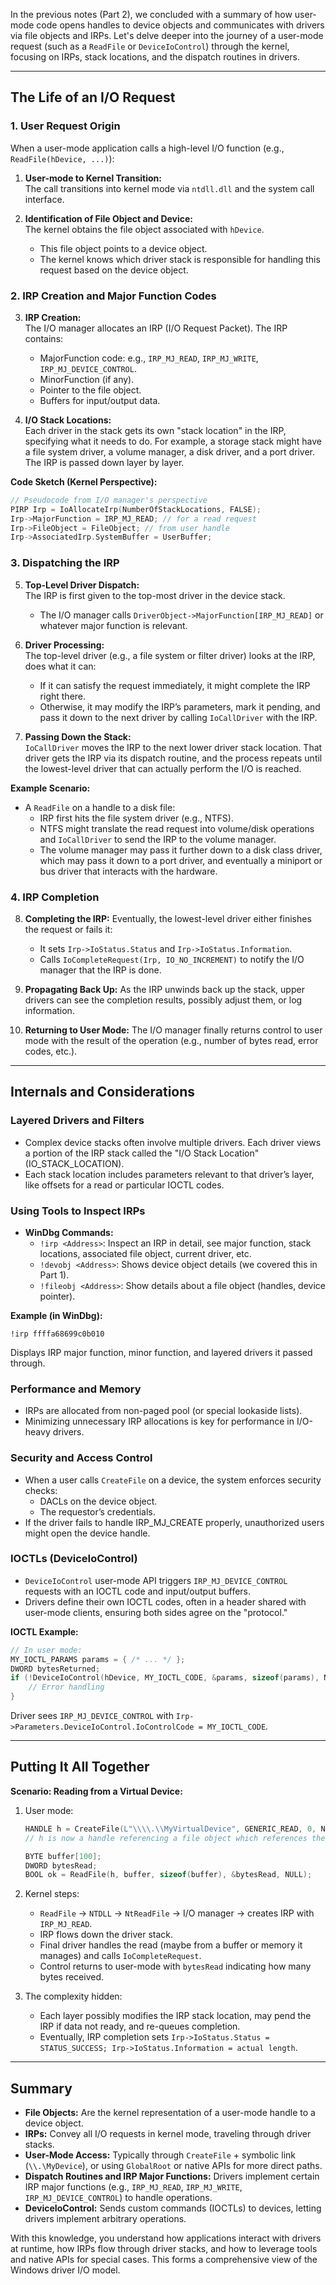 In the previous notes (Part 2), we concluded with a summary of how user-mode code opens handles to device objects and communicates with drivers via file objects and IRPs. Let's delve deeper into the journey of a user-mode request (such as a `ReadFile` or `DeviceIoControl`) through the kernel, focusing on IRPs, stack locations, and the dispatch routines in drivers.

---
## The Life of an I/O Request

### 1. User Request Origin

When a user-mode application calls a high-level I/O function (e.g., `ReadFile(hDevice, ...)`):

1. **User-mode to Kernel Transition:**  
   The call transitions into kernel mode via `ntdll.dll` and the system call interface.
   
2. **Identification of File Object and Device:**  
   The kernel obtains the file object associated with `hDevice`.  
   - This file object points to a device object.
   - The kernel knows which driver stack is responsible for handling this request based on the device object.

### 2. IRP Creation and Major Function Codes

3. **IRP Creation:**  
   The I/O manager allocates an IRP (I/O Request Packet). The IRP contains:
   - MajorFunction code: e.g., `IRP_MJ_READ`, `IRP_MJ_WRITE`, `IRP_MJ_DEVICE_CONTROL`.
   - MinorFunction (if any).
   - Pointer to the file object.
   - Buffers for input/output data.
   
4. **I/O Stack Locations:**  
   Each driver in the stack gets its own "stack location" in the IRP, specifying what it needs to do. For example, a storage stack might have a file system driver, a volume manager, a disk driver, and a port driver. The IRP is passed down layer by layer.

**Code Sketch (Kernel Perspective):**

```c
// Pseudocode from I/O manager's perspective
PIRP Irp = IoAllocateIrp(NumberOfStackLocations, FALSE);
Irp->MajorFunction = IRP_MJ_READ; // for a read request
Irp->FileObject = FileObject; // from user handle
Irp->AssociatedIrp.SystemBuffer = UserBuffer; 
```

### 3. Dispatching the IRP

5. **Top-Level Driver Dispatch:**  
   The IRP is first given to the top-most driver in the device stack.  
   - The I/O manager calls `DriverObject->MajorFunction[IRP_MJ_READ]` or whatever major function is relevant.

6. **Driver Processing:**  
   The top-level driver (e.g., a file system or filter driver) looks at the IRP, does what it can:
   - If it can satisfy the request immediately, it might complete the IRP right there.
   - Otherwise, it may modify the IRP’s parameters, mark it pending, and pass it down to the next driver by calling `IoCallDriver` with the IRP.

7. **Passing Down the Stack:**  
   `IoCallDriver` moves the IRP to the next lower driver stack location. That driver gets the IRP via its dispatch routine, and the process repeats until the lowest-level driver that can actually perform the I/O is reached.

**Example Scenario:**
- A `ReadFile` on a handle to a disk file:
  - IRP first hits the file system driver (e.g., NTFS).
  - NTFS might translate the read request into volume/disk operations and `IoCallDriver` to send the IRP to the volume manager.
  - The volume manager may pass it further down to a disk class driver, which may pass it down to a port driver, and eventually a miniport or bus driver that interacts with the hardware.

### 4. IRP Completion

8. **Completing the IRP:**
   Eventually, the lowest-level driver either finishes the request or fails it:
   - It sets `Irp->IoStatus.Status` and `Irp->IoStatus.Information`.
   - Calls `IoCompleteRequest(Irp, IO_NO_INCREMENT)` to notify the I/O manager that the IRP is done.

9. **Propagating Back Up:**
   As the IRP unwinds back up the stack, upper drivers can see the completion results, possibly adjust them, or log information.
   
10. **Returning to User Mode:**
    The I/O manager finally returns control to user mode with the result of the operation (e.g., number of bytes read, error codes, etc.).

---

## Internals and Considerations

### Layered Drivers and Filters

- Complex device stacks often involve multiple drivers. Each driver views a portion of the IRP stack called the "I/O Stack Location" (IO_STACK_LOCATION).
- Each stack location includes parameters relevant to that driver’s layer, like offsets for a read or particular IOCTL codes.

### Using Tools to Inspect IRPs

- **WinDbg Commands:**
  - `!irp <Address>`: Inspect an IRP in detail, see major function, stack locations, associated file object, current driver, etc.
  - `!devobj <Address>`: Shows device object details (we covered this in Part 1).
  - `!fileobj <Address>`: Show details about a file object (handles, device pointer).

**Example (in WinDbg):**
```none
!irp ffffa68699c0b010
```
Displays IRP major function, minor function, and layered drivers it passed through.

### Performance and Memory

- IRPs are allocated from non-paged pool (or special lookaside lists).  
- Minimizing unnecessary IRP allocations is key for performance in I/O-heavy drivers.

### Security and Access Control

- When a user calls `CreateFile` on a device, the system enforces security checks:
  - DACLs on the device object.
  - The requestor’s credentials.
- If the driver fails to handle IRP_MJ_CREATE properly, unauthorized users might open the device handle.

### IOCTLs (DeviceIoControl)

- `DeviceIoControl` user-mode API triggers `IRP_MJ_DEVICE_CONTROL` requests with an IOCTL code and input/output buffers.
- Drivers define their own IOCTL codes, often in a header shared with user-mode clients, ensuring both sides agree on the "protocol."

**IOCTL Example:**
```c++
// In user mode:
MY_IOCTL_PARAMS params = { /* ... */ };
DWORD bytesReturned;
if (!DeviceIoControl(hDevice, MY_IOCTL_CODE, &params, sizeof(params), NULL, 0, &bytesReturned, NULL)) {
    // Error handling
}
```
Driver sees `IRP_MJ_DEVICE_CONTROL` with `Irp->Parameters.DeviceIoControl.IoControlCode = MY_IOCTL_CODE`.

---

## Putting It All Together

**Scenario: Reading from a Virtual Device:**

1. User mode:
   ```c++
   HANDLE h = CreateFile(L"\\\\.\\MyVirtualDevice", GENERIC_READ, 0, NULL, OPEN_EXISTING, 0, NULL);
   // h is now a handle referencing a file object which references the device

   BYTE buffer[100];
   DWORD bytesRead;
   BOOL ok = ReadFile(h, buffer, sizeof(buffer), &bytesRead, NULL);
   ```

2. Kernel steps:
   - `ReadFile` → `NTDLL` → `NtReadFile` → I/O manager → creates IRP with `IRP_MJ_READ`.
   - IRP flows down the driver stack.  
   - Final driver handles the read (maybe from a buffer or memory it manages) and calls `IoCompleteRequest`.
   - Control returns to user-mode with `bytesRead` indicating how many bytes received.

3. The complexity hidden:
   - Each layer possibly modifies the IRP stack location, may pend the IRP if data not ready, and re-queues completion.
   - Eventually, IRP completion sets `Irp->IoStatus.Status = STATUS_SUCCESS; Irp->IoStatus.Information = actual length`.

---

## Summary

- **File Objects:** Are the kernel representation of a user-mode handle to a device object.
- **IRPs:** Convey all I/O requests in kernel mode, traveling through driver stacks.
- **User-Mode Access:** Typically through `CreateFile` + symbolic link (`\\.\MyDevice`), or using `GlobalRoot` or native APIs for more direct paths.
- **Dispatch Routines and IRP Major Functions:** Drivers implement certain IRP major functions (e.g., `IRP_MJ_READ`, `IRP_MJ_WRITE`, `IRP_MJ_DEVICE_CONTROL`) to handle operations.
- **DeviceIoControl:** Sends custom commands (IOCTLs) to devices, letting drivers implement arbitrary operations.

With this knowledge, you understand how applications interact with drivers at runtime, how IRPs flow through driver stacks, and how to leverage tools and native APIs for special cases. This forms a comprehensive view of the Windows driver I/O model.
```